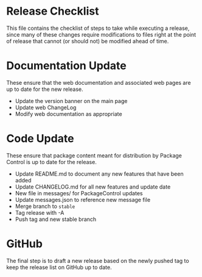 Release Checklist
=================

This file contains the checklist of steps to take while executing a release,
since many of these changes require modifications to files right at the point
of release that cannot (or should not) be modified ahead of time.

# Documentation Update

These ensure that the web documentation and associated web pages are up to date
for the new release.

 * Update the version banner on the main page
 * Update web ChangeLog
 * Modify web documentation as appropriate


# Code Update

These ensure that package content meant for distribution by Package Control is
up to date for the release.

 * Update README.md to document any new features that have been added
 * Update CHANGELOG.md for all new features and update date
 * New file in messages/ for PackageControl updates
 * Update messages.json to reference new message file
 * Merge branch to `stable`
 * Tag release with -A
 * Push tag and new stable branch

# GitHub

The final step is to draft a new release based on the newly pushed tag to keep
the release list on GitHub up to date.
